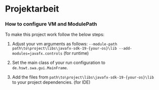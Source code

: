 # Projektarbeit


### How to configure VM and ModulePath
To make this project work follow the below steps:

1. Adjust your vm arguments as follows:
   ``--module-path path\to\project\libs\javafx-sdk-19-{your-os}\lib --add-modules=javafx.controls`` (for runtime)

2. Set the main class of your run configuration to ``de.hswt.swa.gui.MainFrame``.

3. Add the files from ``path\to\project\libs\javafx-sdk-19-{your-os}\lib`` to your project dependencies. (for IDE)
